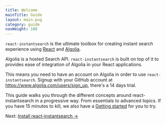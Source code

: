 ```yaml
---
title: Welcome
mainTitle: Guide
layout: main.pug
category: guide
navWeight: 100
---
```


`react-instantsearch` is the ultimate toolbox for creating instant search experience using [React](https://facebook.github.io/react/) and [Algolia](https://www.algolia.com/).

Algolia is a hosted Search API. `react-instantsearch` is built on top of it to provides ease of integration of Algolia in your React applications.

This means you need to have an account on Algolia in order to use `react-instantsearch`. Signup with
your GitHub account at https://www.algolia.com/users/sign_up, there's a 14 days trial.

This guide walks you through the different concepts around react-instantsearch in a progressive way. From
essentials to advanced topics. If you have 15 minutes to kill, we also have a [Getting started](/Getting%20started.html) for you to try.

<div class="guide-nav">
Next: <a href="guide/Install.html">Install react-instantsearch →</a>
</div>
